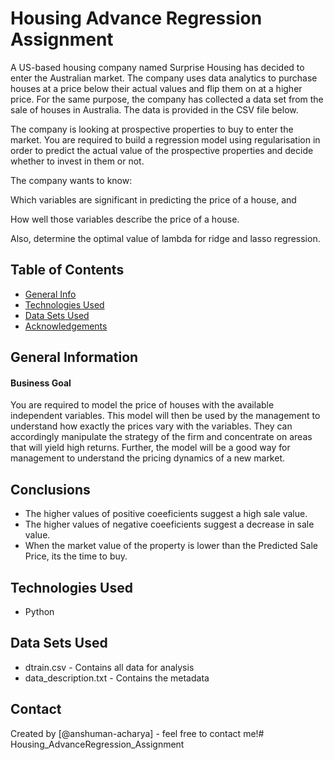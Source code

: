 # Housing Advance Regression Assignment
A US-based housing company named Surprise Housing has decided to enter the Australian market. The company uses data analytics to purchase houses at a price below their actual values and flip them on at a higher price. For the same purpose, the company has collected a data set from the sale of houses in Australia. The data is provided in the CSV file below.

The company is looking at prospective properties to buy to enter the market. You are required to build a regression model using regularisation in order to predict the actual value of the prospective properties and decide whether to invest in them or not.

The company wants to know:

Which variables are significant in predicting the price of a house, and

How well those variables describe the price of a house.

Also, determine the optimal value of lambda for ridge and lasso regression.



## Table of Contents
* [General Info](#general-information)
* [Technologies Used](#technologies-used)
* [Data Sets Used](#data-sets-used)
* [Acknowledgements](#acknowledgements)



## General Information

#### Business Goal
You are required to model the price of houses with the available independent variables. This model will then be used by the management to understand how exactly the prices vary with the variables. They can accordingly manipulate the strategy of the firm and concentrate on areas that will yield high returns. Further, the model will be a good way for management to understand the pricing dynamics of a new market.



## Conclusions
- The higher values of positive coeeficients suggest a high sale value.
- The higher values of negative coeeficients suggest a decrease in sale value.
- When the market value of the property is lower than the Predicted Sale Price, its the time to buy.



## Technologies Used
- Python


## Data Sets Used
- dtrain.csv - Contains all data for analysis
- data_description.txt - Contains the metadata


## Contact
Created by [@anshuman-acharya] - feel free to contact me!# Housing_AdvanceRegression_Assignment
